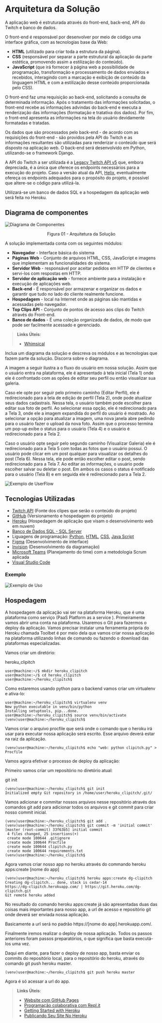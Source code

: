 # Arquitetura da Solução

A aplicação web é estruturada através do front-end, back-end, API do Twitch e banco de dados.

O front-end é responsável por desenvolver por meio de código uma interface gráfica, com as tecnologias base da Web:

- **HTML** (utilizado para criar toda a estrutura da página).
- **CSS** (responsável por separar a parte estrutural da aplicação da parte estética, promovendo assim a estilização do conteúdo).
- **JavaScript** (que irá fornecer à página web a possibilidade de programação, transformação e processamento de dados enviados e recebidos, interagindo com a marcação e exibição de conteúdo da linguagem HTML e com a estilização desse conteúdo proporcionada pelo CSS).

O front-end faz uma requisição ao back-end, solicitando a consulta de determinada informação. Após o tratamento das informações solicitadas, o front-end recebe as informações advindas do back-end e executa a renderização das informações (formatação e tratativa dos dados). Por fim, o front-end apresenta as informações na tela do usuário devidamente formatadas e tratadas.

Os dados que são processados pelo back-end - de acordo com as requisições do front-end - são providos pela API do Twitch e as informações resultantes são utilizadas para renderizar o conteúdo que será disposto na aplicação web. O back-end será desenvolvido em Python, utilizando-se o framework Django.

A API do Twitch a ser utilizada é a [Legacy Twitch API v5](https://dev.twitch.tv/docs/v5) que, embora depreciada, é a única que oferece os endpoints necessários para a execução do projeto. Caso a versão atual da API, [Helix](https://dev.twitch.tv/docs/api/), eventualmente ofereça os endpoints adequados para o propósito do projeto, é possível que altere-se o código para utilizá-la.

Utilizará-se um banco de dados SQL e a hospedagem da aplicação web será feita no Heroku.

## Diagrama de componentes

![Diagrama de Componentes](img/componentes.png)

<center>Figura 01 - Arquitetura da Solução</center>

A solução implementada conta com os seguintes módulos:

- **Navegador** - Interface básica do sistema
- **Páginas Web** - Conjunto de arquivos HTML, CSS, JavaScript e imagens que implementam as funcionalidades do sistema.
- **Servidor Web** - responsável por aceitar pedidos em HTTP de clientes e servi-los com respostas em HTTP.
- **Servidor de aplicação web** - fornece ambiente para a instalação e execução de aplicações web.
- **Back-end** - É responsável por armazenar e organizar os dados e garantir que tudo no lado do cliente realmente funcione.
- **Hospedagem** - local na Internet onde as páginas são mantidas e acessadas pelo navegador.
- **Top Clips API** - Conjunto de pontos de acesso aos clips do Twitch através do Front-end.
- **Banco de dados** - É uma coleção organizada de dados, de modo que pode ser facilmente acessado e gerenciado.

> **Links Úteis**:
>
> - [Whimsical](https://whimsical.com/)

Inclua um diagrama da solução e descreva os módulos e as tecnologias que fazem parte da solução. Discorra sobre o diagrama.

A imagem a seguir ilustra a o fluxo do usuário em nossa solução. Assim
que o usuário entra na plataforma, ele é apresentado à tela inicial
(Tela 1) onde ele é confrontado com as opões de editar seu perfil ou
então visualizar sua galeria.

Caso ele opte por seguir pelo primeiro caminho (Editar Perfil), ele é
redirecionado para a tela de edição de perfil (Tela 2), onde pode
atualizar seus dados cadastrais. Nessa tela, o usuário também pode
escolher para editar sua foto de perfil. Ao selecionar essa opção, ele é
redirecionado para a Tela 3, onde ele a imagem expandida do perfil do
usuário é mostrado. Ao selecionar a opção para atualizar a imagem, uma
nova janela abre pedindo para o usuário fazer o upload da nova foto.
Assim que o processo termina um pop-up exibe o status para o usuário
(Tela 4) e o usuário é redirecionado para a Tela 2.

Caso o usuário opte seguir pelo segundo caminho (Visualizar Galeria) ele
é redirecionado para a Tela 5 com todas as fotos que o usuário possui. O
usuário pode clicar em um post qualquer para visualizar os detalhes do
post (Tela 6). Nessa tela, ele pode então escolher editar o post, sendo
redirecionado para a Tela 7. Ao editar as informações, o usuário pode
escolher salvar ou deletar o post. Em ambos os casos o status é
notificado para o usuário (Tela 8) e em seguida ele é redirecionado
para a Tela 2.

![Exemplo de UserFlow](img/userflow.jpg)

## Tecnologias Utilizadas

- [Twitch API](https://dev.twitch.tv/docs/api/) (Fonte dos clipes que serão o conteúdo do projeto)
- [GitHub](https://github.com/) (Versionamento e hospedagem do projeto)
- [Heroku](https://www.heroku.com/) (Hospedagem de aplicação que visam o desenvolvimento web em nuvem)
- [Banco de Dados SQL - SQL Server](https://www.microsoft.com/pt-br/sql-server)
- Liguagens de programação: [Python](https://docs.python.org/3/), [HTML](https://devdocs.io/html/), [CSS](https://developer.mozilla.org/pt-BR/docs/Web/CSS), [Java Script](https://developer.mozilla.org/pt-BR/docs/Web/JavaScript)
- [Figma](https://www.figma.com/) (Desenvolvimento de interface)
- [Invision](https://www.invisionapp.com/) (Desenvolvimento da diagramação)
- [Microsoft Teams](https://www.microsoft.com/pt-br/microsoft-teams/group-chat-software) (Planejamento do time) com a metodologia Scrum aplicada
- [Visual Studio Code](https://code.visualstudio.com/)

### Exemplo

![Exemplo de Uso](img/diagrama_tec_usadas.png)

## Hospedagem

A hospedagem da aplicação vai ser na plataforma Heroku, que é uma plataforma como serviço (PaaS Platform as a service ). Primeiramente vamos abrir uma conta na plataforma. Usaremos o Git para fazermos o deploy da aplicação. Vamos precisar instalar uma ferramenta própria do Heroku chamada Toolbet é por meio dela que vamos criar nossa aplicação na plataforma utilizando linhas de comando ou fazendo o download das plataformas especializadas.

Vamos criar um diretório:

heroku_clipitch

```
user@machine:~/$ mkdir heroku_clipitch
user@machine:~/$ cd heroku_clipitch
user@machine:~/heroku_clipitch$
```

Como estaremos usando python para o backend vamos criar um virtualenv e ativa-lo:

```
user@machine:~/heroku_clipitch$ virtualenv venv
New python executable in venv/bin/python
Installing setuptools, pip...done.
user@machine:~/heroku_clipitch$ source venv/bin/activate
(venv)user@machine:~/heroku_clipitch$
```

Vamos criar o arquivo procfile que será onde o comando que o heroku irá usar para executar nossa aplicação será escrito. Esse arquivo deverá estar na raiz da aplicação.

```
(venv)user@machine:~/heroku_clipitch$ echo "web: python clipitch.py" > Procfile
```

Vamos agora efetivar o processo de deploy da aplicação:

Primeiro vamos criar um repositório no diretório atual:

git init

```
(venv)user@machine:~/heroku_clipitch$ git init
Initialized empty Git repository in /home/user/heroku_clipitch/.git/
```

Vamos adicionar e commitar nossos arquivos nesse repositório através dos comandos git add para adicionar todos os arquivos e git commit para criar nosso commit inicial.

```
(venv)user@machine:~/heroku_clipitch$ git add .
(venv)user@machine:~/heroku_clipitch$ git commit -m 'initial commit'
[master (root-commit) 33f63b5] initial commit
 4 files changed, 25 insertions(+)
 create mode 100644 .gitignore
 create mode 100644 Procfile
 create mode 100644 clipitch.py
 create mode 100644 requirements.txt
(venv)user@machine:~/heroku_clipitch$
```

Agora vamos criar nosso app no heroku através do commando heroku apps:create [nome do app]

```
(venv)user@machine:~/heroku_clipitch$ heroku apps:create dg-clipitch
Creating dg-clipitch... done, stack is cedar-14
https://dg-clipitch.herokuapp.com/ | https://git.heroku.com/dg-clipitch.git
Git remote heroku added
```

No resultado do comando heroku apps:create já são apresentadas duas das coisas mais importantes para nosso app, a url de acesso e repositório git onde deverá ser enviada nossa aplicação.

Basicamente a url será no padrão https://[nome do app].herokuapp.com/.

Finalmente iremos realizar o deploy de nossa aplicação. Todos os passos anteriores foram passos preparatórios, o que significa que basta executá-los uma vez.

Daqui em diante, para fazer o deploy de nosso app, basta enviar os commits do repositório local, para o repositório do heroku, através do comando git push heroku master.

```
(venv)user@machine:~/heroku_clipitch$ git push heroku master
```

Agora é só acessar a url do app.

> **Links Úteis**:
>
> - [Website com GitHub Pages](https://pages.github.com/)
> - [Programação colaborativa com Repl.it](https://repl.it/)
> - [Getting Started with Heroku](https://devcenter.heroku.com/start)
> - [Publicando Seu Site No Heroku](http://pythonclub.com.br/publicando-seu-hello-world-no-heroku.html)
